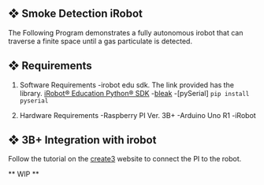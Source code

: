 ## ❖ Smoke Detection iRobot

The Following Program demonstrates a fully autonomous irobot that can traverse a finite space until a gas particulate is detected. 

## ❖ Requirements
1. Software Requirements
   -irobot edu sdk. The link provided has the library. [iRobot® Education Python® SDK](https://github.com/iRobotEducation/irobot-edu-python-sdk?tab=readme-ov-file#iroboteducation-python-sdk)
   -[bleak](https://bleak.readthedocs.io/en/latest/)
   -[pySerial] `pip install pyserial`

3. Hardware Requirements
   -Raspberry PI Ver. 3B+
   -Arduino Uno R1
   -iRobot

## ❖ 3B+ Integration with irobot

Follow the tutorial on the [create3](https://edu.irobot.com/learning-library/connect-create-3-to-raspberry-pi) website to connect the PI to the robot.

**
WIP
**
